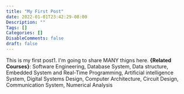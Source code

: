 ```yaml
---
title: "My First Post"
date: 2022-01-01T23:42:29-08:00
Description: ""
Tags: []
Categories: []
DisableComments: false
draft: false
---
```


This is my first post1. 
I'm going to share MANY thigns here. 
**{Related Courses}**: Software Engineering, Database System, Data structure, 
Embedded System and Real-Time Programming, Artificial intelligence System, 
Digital Systems Design, Computer Architecture, Circuit Design, 
Communication System, Numerical Analysis